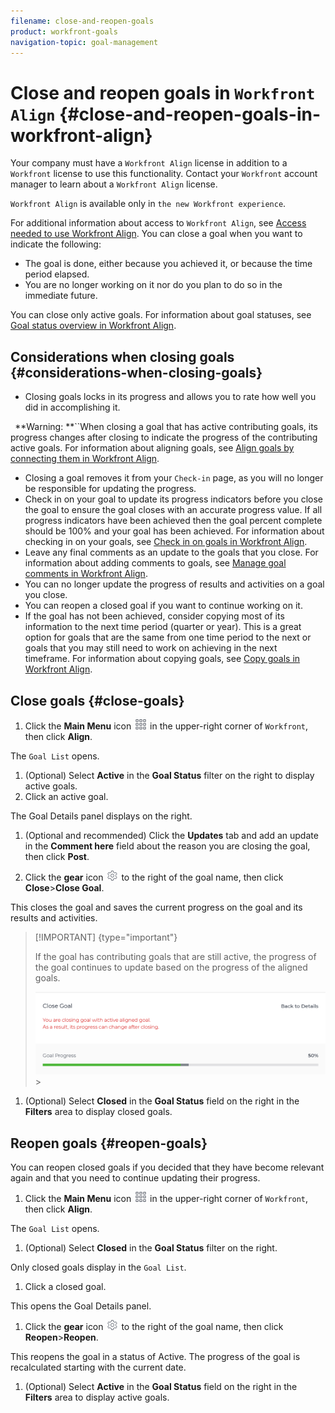 ```yaml
---
filename: close-and-reopen-goals
product: workfront-goals
navigation-topic: goal-management
---
```





# Close and reopen goals in `Workfront Align` {#close-and-reopen-goals-in-workfront-align}


Your company must have a `Workfront Align` license in addition to a `Workfront` license to use this functionality. Contact your `Workfront` account manager to learn about a `Workfront Align` license. 


`Workfront Align` is available only in `the new Workfront experience`. 


For additional information about access to `Workfront Align`, see [Access needed to use Workfront Align](access-needed-for-wf-align.md).
You can close a goal when you want to indicate the following:



*  The goal is done, either because you achieved it, or because the time period elapsed.
* You are no longer working on it nor do you plan to do so in the immediate future.


You can close only active goals. For information about goal statuses, see [Goal status overview in Workfront Align](goal-status-overview.md). 


## Considerations when closing goals {#considerations-when-closing-goals}





*  Closing goals locks in its progress and allows you to rate how well you did in accomplishing it.


  ` `**Warning: **``When closing a goal that has active contributing goals, its progress changes after closing to indicate the progress of the contributing active goals. For information about aligning goals, see [Align goals by connecting them in Workfront Align](align-goals-by-connecting-them.md).

* Closing a goal removes it from your `Check-in` page, as you will no longer be responsible for updating the progress.
* Check in on your goal to update its progress indicators before you close the goal to ensure the goal closes with an accurate progress value. If all progress indicators have been achieved then the goal percent complete should be 100% and your goal has been achieved. For information about checking in on your goals, see [Check in on goals in Workfront Align](check-in-goals.md).
* Leave any final comments as an update to the goals that you close.&nbsp;For information about adding comments to goals, see [Manage goal comments in Workfront Align](manage-goal-comments.md). 
* You can no longer update the progress of results and activities on a goal you close. 
*  You can reopen a closed goal if you want to continue working on it. 
* If the goal has not been achieved, consider copying most of its information to the next time period (quarter or year). This is a great option for goals that are the same from one time period to the next or goals that you may still need to work on achieving in the next timeframe.&nbsp;For information about copying goals, see [Copy goals in Workfront Align](copy-goals.md).




## Close goals {#close-goals}




1.  Click the **Main Menu** icon ![](assets/main-menu-icon.png) in the upper-right corner of `Workfront`, then click **Align**.


   The `Goal List` opens. 

1.  (Optional) Select **Active** in the **Goal Status** filter on the right to display active goals. 
1.  Click an active goal.


   The Goal Details panel displays on the right. 

1. (Optional and recommended) Click the **Updates** tab and add an update in the **Comment here** field about the reason you are closing the goal, then click **Post**. 

1.  Click the **gear** icon ![](assets/setup-gear-icon.png) to the right of the goal name, then click **Close**>**Close Goal**. 


   This closes the goal and saves the current progress on the goal and its results and activities. 


   >[!IMPORTANT] {type="important"}
   >
   >If the goal has contributing goals that are still active, the progress of the goal continues to update based on the progress of the aligned goals.
   >
   >
   >![](assets/closing-goals-with-active-aligned-goals-warning-600x171.png)   >
   >





1. (Optional) Select **Closed** in the **Goal Status** field on the right in the **Filters** area to display closed goals. 





## Reopen goals {#reopen-goals}

You can reopen closed goals if you decided that they have become relevant again and that you need to continue updating their progress. 



1.  Click the **Main Menu** icon ![](assets/main-menu-icon.png) in the upper-right corner of `Workfront`, then click **Align**.


   The `Goal List` opens. 

1.  (Optional) Select **Closed** in the **Goal Status** filter on the right. 


   Only closed goals display in the `Goal List`. 

1.  Click a closed goal.


   This opens the Goal Details panel. 

1.  Click the **gear** icon ![](assets/setup-gear-icon.png) to the right of the goal name, then click **Reopen**>**Reopen**.


   This reopens the goal in a status of Active. The progress of the goal is recalculated starting with the current date. 

1. (Optional) Select **Active** in the **Goal Status** field on the right in the **Filters** area to display active goals. 



